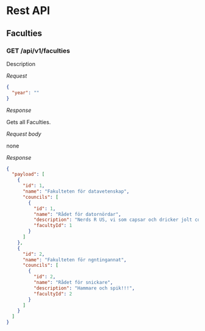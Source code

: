 # Rest API

## Faculties

### GET /api/v1/faculties

Description

*Request*

```json
{
  "year": ""
}
```

*Response*

Gets all Faculties.

*Request body*

none

*Response*

```json
{
  "payload": [
    {
      "id": 1,
      "name": "Fakulteten för datavetenskap",
      "councils": [
        {
          "id": 1,
          "name": "Rådet för datornördar",
          "description": "Nerds R US, vi som capsar och dricker jolt cola",
          "facultyId": 1
        }
      ]
    },
    {
      "id": 2,
      "name": "Fakulteten för ngntingannat",
      "councils": [
        {
          "id": 2,
          "name": "Rådet för snickare",
          "description": "Hammare och spik!!!",
          "facultyId": 2
        }
      ]
    }
  ]
}
```
